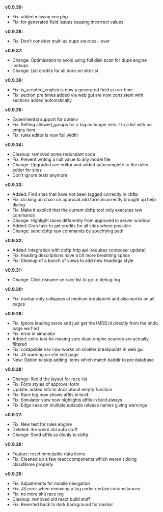 **v0.9.39:**
- Fix: added missing env.php
- Fix: for generated field issues causing incorrect values

**v0.9.38:**
- Fix: Don't consider multi as dupe sources - ever

**v0.9.37:**
- Change: Optimisation to avoid using full disk scan for dupe engine lookups
- Change: List credits for all bncs on site list

**v0.9.36:**
- Fix: is_scripted_english is now a generated field at run-time
- Fix: section pre times added via web gui are now consistent with sections added automatically

**v0.9.35:**
- Experimental support for dotenv
- Fix: Setting allowed_groups for a tag no longer sets it to a list with on empty item
- Fix: rules editor is now full width

**v0.9.34:**
- Cleanup: removed some redundant code
- Fix: Prevent writing a null value to any model file
- Change: Upgraded ace editor and added autocomplete to the rules editor for sites
- Don't ignore tests anymore

**v0.9.33:**
- Added: Find sites that have not been tagged correctly in cbftp
- Fix: clicking on chain on approval add form incorrectly brought up help dialog
- Fix: Make it explicit that the current cbftp tool only executes raw commands
- Change: Highlight races differently from approved in server window
- Added: Cron task to get credits for all sites where possible
- Change: send cbftp raw commands by specifying path

**v0.9.32:**
- Added: Integration with cbftp http api (requires composer update)
- Fix: heading descriptions have a bit more breathing space
- Fix: Cleanup of a bunch of views to add new headings style

**v0.9.31:**
- Change: Click rlsname on race list to go to debug log

**v0.9.30:**
- Fix: navbar only collapses at medium breakpoint and also works on all pages

**v0.9.29:**
- Fix: Ignore leading zeros and just get the IMDB id directly from the imdb page we find
- Fix: error in simulator
- Added: extra test for making sure dupe engine sources are actually filtered
- Fix: collapsible nav now works on smaller breakpoints in web gui
- Fix: JS warning on site edit page
- New: Option to skip adding items which match baddir to pre database

**v0.9.28:**
- Change: Redid the layout for race list
- Fix: Form styles of approval form
- Update: added info to docs about empty function
- Fix: Race log now shows affils in bold
- Fix: Simulator view now highlights affils in bold always
- Fix: Edge case on multiple episode release names giving warnings

**v0.9.27:**
- Fix: New test for rules engine
- Deleted: the weird old auto stuff
- Change: Send affils as dlonly to cbftp

**v0.9.26:**
- Feature: reset immutable data items
- Fix: Cleaned up a few react components which weren't doing className properly

**v0.9.25:**
- Fix: Adjustments for mobile navigation
- Fix: JS error when removing a tag under certain circumstances
- Fix: no more shit race log
- Cleanup: removed old react build stuff
- Fix: Reverted back to dark background for navbar
